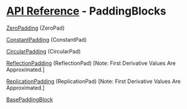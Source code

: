 # [API Reference](../API.md) - PaddingBlocks

[ZeroPadding](PaddingBlocks/ZeroPadding.md) (ZeroPad)

[ConstantPadding](PaddingBlocks/ConstantPadding.md) (ConstantPad)

[CircularPadding](PaddingBlocks/CircularPadding.md) (CircularPad)

[ReflectionPadding](PaddingBlocks/ReflectionPadding.md) (ReflectionPad) [Note: First Derivative Values Are Approximated.]

[ReplicationPadding](PaddingBlocks/ReplicationPadding.md) (ReplicationPad) [Note: First Derivative Values Are Approximated.]

[BasePaddingBlock](PaddingBlocks/BasePaddingBlock.md)
